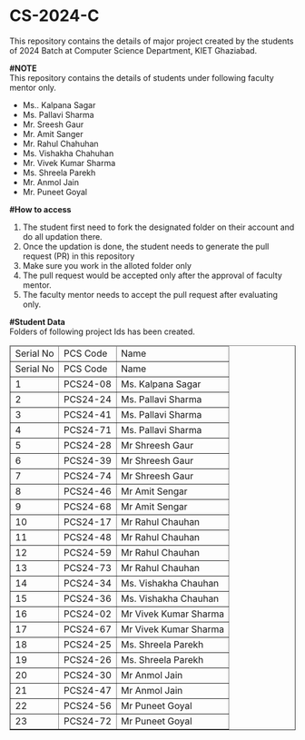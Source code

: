 # CS-2024-C
This repository contains the details of major project created by the students of 2024 Batch at Computer Science Department, KIET Ghaziabad.<br>

<b>#NOTE</b><br>
This repository contains the details of students under following faculty mentor only.<br>
<ul>
  <li>Ms.. Kalpana Sagar</li>
  <li>Ms. Pallavi Sharma</li>
  <li>Mr. Sreesh Gaur</li>
  <li>Mr. Amit Sanger</li>
  <li>Mr. Rahul Chahuhan</li>
  <li>Ms. Vishakha Chahuhan</li>
  <li>Mr. Vivek Kumar Sharma</li>
  <li>Ms. Shreela Parekh</li>
  <li>Mr. Anmol Jain</li>
  <li>Mr. Puneet Goyal</li>
</ul>
  
<b>#How to access</b><br>
<ol>
  <li>The student first need to fork the designated folder on their account and do all updation there.</li>
  <li>Once the updation is done, the student needs to generate the pull request (PR) in this repository</li>
  <li>Make sure you work in the alloted folder only</li>
  <li>The pull request would be accepted only after the approval of faculty mentor.</li>
  <li>The faculty mentor needs to accept the pull request after evaluating only.</li>
 </ol>

<b>#Student Data</b><br>
Folders of following project Ids has been created.<br>
<table border="1">
  <thead>
    <tr>
  <td>Serial No</td>
  <td>PCS Code</td>
  <td>Name</td>
</tr>
  </thead>  
  <tbody>
  <tr>
    <td>Serial No</td>
    <td>PCS Code</td>
    <td>Name</td>
</tr>

<tr>
    <td>1</td>
    <td>PCS24-08</td>
    <td>Ms. Kalpana Sagar</td>
</tr>

<!-- Blank Row -->

<tr>
    <td>2</td>
    <td>PCS24-24</td>
    <td>Ms. Pallavi Sharma</td>
</tr>

<tr>
    <td>3</td>
    <td>PCS24-41</td>
    <td>Ms. Pallavi Sharma</td>
</tr>

<tr>
    <td>4</td>
    <td>PCS24-71</td>
    <td>Ms. Pallavi Sharma</td>
</tr>

<!-- Blank Row -->

<tr>
    <td>5</td>
    <td>PCS24-28</td>
    <td>Mr Shreesh Gaur</td>
</tr>

<tr>
    <td>6</td>
    <td>PCS24-39</td>
    <td>Mr Shreesh Gaur</td>
</tr>

<tr>
    <td>7</td>
    <td>PCS24-74</td>
    <td>Mr Shreesh Gaur</td>
</tr>

<!-- Blank Row -->

<tr>
    <td>8</td>
    <td>PCS24-46</td>
    <td>Mr Amit Sengar</td>
</tr>

<tr>
    <td>9</td>
    <td>PCS24-68</td>
    <td>Mr Amit Sengar</td>
</tr>

<!-- Blank Row -->

<tr>
    <td>10</td>
    <td>PCS24-17</td>
    <td>Mr Rahul Chauhan</td>
</tr>

<tr>
    <td>11</td>
    <td>PCS24-48</td>
    <td>Mr Rahul Chauhan</td>
</tr>

<tr>
    <td>12</td>
    <td>PCS24-59</td>
    <td>Mr Rahul Chauhan</td>
</tr>

<tr>
    <td>13</td>
    <td>PCS24-73</td>
    <td>Mr Rahul Chauhan</td>
</tr>

<!-- Blank Row -->

<tr>
    <td>14</td>
    <td>PCS24-34</td>
    <td>Ms. Vishakha Chauhan</td>
</tr>

<tr>
    <td>15</td>
    <td>PCS24-36</td>
    <td>Ms. Vishakha Chauhan</td>
</tr>

<!-- Blank Row -->

<tr>
    <td>16</td>
    <td>PCS24-02</td>
    <td>Mr Vivek Kumar Sharma</td>
</tr>

<tr>
    <td>17</td>
    <td>PCS24-67</td>
    <td>Mr Vivek Kumar Sharma</td>
</tr>

<!-- Blank Row -->

<tr>
    <td>18</td>
    <td>PCS24-25</td>
    <td>Ms. Shreela Parekh</td>
</tr>

<tr>
    <td>19</td>
    <td>PCS24-26</td>
    <td>Ms. Shreela Parekh</td>
</tr>

<!-- Blank Row -->

<tr>
    <td>20</td>
    <td>PCS24-30</td>
    <td>Mr Anmol Jain</td>
</tr>

<tr>
    <td>21</td>
    <td>PCS24-47</td>
    <td>Mr Anmol Jain</td>
</tr>

<!-- Blank Row -->

<tr>
    <td>22</td>
    <td>PCS24-56</td>
    <td>Mr Puneet Goyal</td>
</tr>

<tr>
    <td>23</td>
    <td>PCS24-72</td>
    <td>Mr Puneet Goyal</td>
</tr>


  </tbody>
</table>
